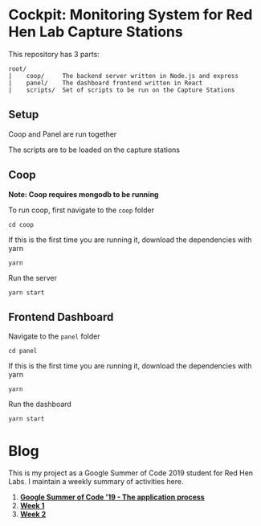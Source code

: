 # Cockpit: Monitoring System for Red Hen Lab Capture Stations

This repository has 3 parts:

    root/
    |    coop/     The backend server written in Node.js and express
    |    panel/    The dashboard frontend written in React
    |    scripts/  Set of scripts to be run on the Capture Stations

## Setup

Coop and Panel are run together

The scripts are to be loaded on the capture stations


## Coop

**Note:  Coop requires mongodb to be running** 

To run coop, first navigate to the `coop` folder 

`cd coop`


If this is the first time you are running it, download the dependencies with yarn

`yarn`

Run the server 

`yarn start`

## Frontend Dashboard

Navigate to the `panel` folder

`cd panel`

If this is the first time you are running it, download the dependencies with yarn

`yarn`

Run the dashboard

`yarn start`

# Blog 

This is my project as a Google Summer of Code 2019 student for Red Hen Labs. I maintain a weekly summary of activities here.

1. [**Google Summer of Code '19 - The application process**](https://medium.com/@animysore/gsoc-19-the-application-process-and-being-accepted-30ce8d134951)
2. [**Week 1**](https://medium.com/@animysore/google-summer-of-code-2019-week-1-9dbaf8572c24)
2. [**Week 2**](https://medium.com/@animysore/google-summer-of-code-2019-week-2-d5af857a5b80)
